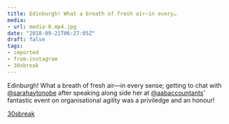 ```yaml
---
title: Edinburgh! What a breath of fresh air—in every…
media:
- url: media-0.mp4.jpg
date: "2018-09-21T06:27:05Z"
draft: false
tags:
- imported
- from-instagram
- 30sbreak
---
```

Edinburgh\! What a breath of fresh air—in every sense; getting to chat with [@sarahaytonobe](https://instagram.com/sarahaytonobe) after speaking along side her at [@aabaccountants](https://instagram.com/aabaccountants)' fantastic event on organisational agility was a priviledge and an honour\!

[30sbreak](/tags/30sbreak)
